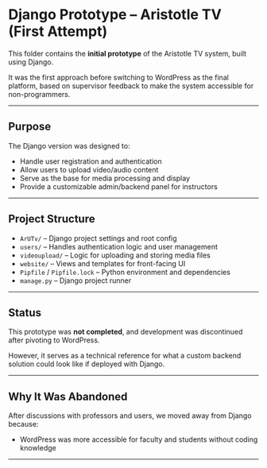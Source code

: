 # Django Prototype – Aristotle TV (First Attempt)

This folder contains the **initial prototype** of the Aristotle TV system, built using Django.

It was the first approach before switching to WordPress as the final platform, based on supervisor feedback to make the system accessible for non-programmers.

---

## Purpose

The Django version was designed to:
- Handle user registration and authentication
- Allow users to upload video/audio content
- Serve as the base for media processing and display
- Provide a customizable admin/backend panel for instructors

---

## Project Structure

- `ArUTv/` – Django project settings and root config
- `users/` – Handles authentication logic and user management
- `videoupload/` – Logic for uploading and storing media files
- `website/` – Views and templates for front-facing UI
- `Pipfile` / `Pipfile.lock` – Python environment and dependencies
- `manage.py` – Django project runner

---

## Status

This prototype was **not completed**, and development was discontinued after pivoting to WordPress.

However, it serves as a technical reference for what a custom backend solution could look like if deployed with Django.

---


## Why It Was Abandoned

After discussions with professors and users, we moved away from Django because:
- WordPress was more accessible for faculty and students without coding knowledge

---


